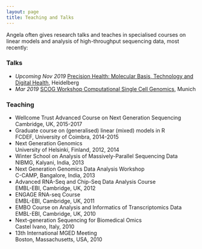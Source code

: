 ```yaml
---
layout: page
title: Teaching and Talks
---
```


Angela often gives research talks and teaches in specialised courses on linear models and analysis of high-throughput sequencing data, most recently:

### Talks

* *Upcoming Nov 2019* [Precision Health: Molecular Basis, Technology and Digital Health](https://www.embl.de/training/events/2019/PHE19-01/index.html), Heidelberg
* *Mar 2019* [SCOG Workshop Computational Single Cell Genomics](https://www.youtube.com/watch?v=Jy-UT3Ixm7k&feature=youtu.be), Munich

### Teaching

* Wellcome Trust Advanced Course on Next Generation Sequencing  
Cambridge, UK, 2015-2017
* Graduate course on (generalised) linear (mixed) models in R  
FCDEF, University of Coimbra, 2014-2015
* Next Generation Genomics  
University of Helsinki, Finland, 2012, 2014
* Winter School on Analysis of Massively-Parallel Sequencing Data  
NIBMG, Kalyani, India, 2013
* Next Generation Genomics Data Analysis Workshop  
C-CAMP, Bangalore, India, 2013
* Advanced RNA-Seq and Chip-Seq Data Analysis Course  
EMBL-EBI, Cambridge, UK, 2012
* ENGAGE RNA-seq Course  
EMBL-EBI, Cambridge, UK, 2011
* EMBO Course on Analysis and Informatics of Transcriptomics Data  
EMBL-EBI, Cambridge, UK, 2010
* Next-generation Sequencing for Biomedical Omics  
Castel Ivano, Italy, 2010 
* 13th International MGED Meeting  
Boston, Massachusetts, USA, 2010
